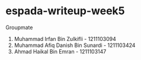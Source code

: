 # espada-writeup-week5

Groupmate
1. Muhammad Irfan Bin Zulkifli - 1211103094
2. Muhammad Afiq Danish Bin Sunardi - 1211103424
3. Ahmad Haikal Bin Emran - 1211103147
